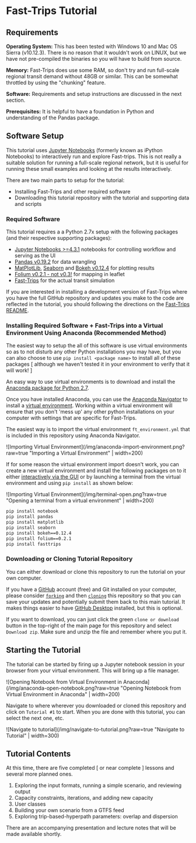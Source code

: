 # Fast-Trips Tutorial

## Requirements

**Operating System:** This has been tested with Windows 10 and Mac OS Sierra (v10.12.3).  There is no reason that it wouldn't work on LINUX, but we have not pre-compiled the binaries so you will have to build from source.

**Memory:** Fast-Trips does use some RAM, so don't try and run full-scale regional transit demand without 48GB or similar.  This can be somewhat throttled by using the "chunking" feature.

**Software:** Requirements and setup instructions are discussed in the next section.  

**Prerequisites:** It is helpful to have a foundation in Python and understanding of the Pandas package.  

## Software Setup

This tutorial uses [Jupyter Notebooks](https://jupyter.readthedocs.io/en/latest/index.html) (formerly known as iPython Notebooks) to interactively run and explore Fast-trips.  This is not really a suitable solution for running a full-scale regional network, but it is useful for running these small examples and looking at the results interactively.

There are two main parts to setup for the tutorial:  

  * Installing Fast-Trips and other required software  
  * Downloading this tutorial repository with the tutorial and supporting data and scripts

### Required Software

This tutorial requires a a Python 2.7x setup with the following packages (and their respective supporting packages):  

  * [Jupyter Notebooks >=4.3.1](http://jupyter.org/) notebooks for controlling workflow and serving as the UI  
  * [Pandas v0.19.2](http://pandas.pydata.org/) for data wrangling  
  * [MatPlotLib](https://matplotlib.org/), [Seaborn](http://seaborn.pydata.org/) and [Bokeh v0.12.4](http://bokeh.pydata.org/en/latest/) for plotting results  
  * [Folium v0.2.1 - not v0.3!](https://github.com/python-visualization/folium) for mapping in leaflet  
  * [Fast-Trips](https://github.com/metropolitantransportationcommission/fast-trips) for the actual transit simulation 
  
If you are interested in installing a development version of Fast-Trips where you have the full GitHub repository and updates you make to the code are reflected in the tutorial, you should following the directions on the [Fast-Trips README](https://github.com/metropolitantransportationcommission/fast-trips).

### Installing Required Software + Fast-Trips into a Virtual Environment Using Anaconda (Recommended Method)

The easiest way to setup the all of this software is use virtual environments so as to not disturb any other Python installations you may have, but you can also choose to use `pip install <package name>` to install all of these packages [ although we haven't tested it in your environment to verify that it will work! ]

An easy way to use virtual environments is to download and install the [Anaconda package for Python 2.7](https://www.continuum.io/downloads).  

Once you have installed Anaconda, you can use the [Anaconda Navigator](https://docs.continuum.io/anaconda/navigator) to install a [virtual environment](https://conda.io/docs/using/envs.html).  Working within a virtual environment will ensure that you don't 'mess up' any other python installations on your computer with settings that are specific for Fast-Trips.  

The easiest way is to import the virtual environment `ft_environment.yml` that is included in this repository using Anaconda Navigator.

![Importing Virtual Environment](/img/anaconda-import-environment.png?raw=true "Importing a Virtual Environment" | width=200)

If for some reason the virtual environment import doesn't work, you can create a new virtual environment and install the following packages on to it either [interactively via the GUI](https://docs.continuum.io/anaconda/navigator-tutorial#step-1-create-and-activate-a-new-environment-for-the-package-you-want-to-use) or by launching a terminal from the virtual environment and using `pip install` as shown below:

![Importing Virtual Environment](/img/terminal-open.png?raw=true "Opening a terminal from a virtual environment" | width=200)

```bash
pip install notebook
pip install pandas
pip install matplotlib
pip install seaborn
pip install bokeh==0.12.4
pip install folium==0.2.1
pip install fasttrips
```

### Downloading or Cloning Tutorial Repository

You can either download or clone this repository to run the tutorial on your own computer.  

If you have a [GitHub](https://github.com) account (free) and Git installed on your computer, please consider [`forking`](https://help.github.com/articles/fork-a-repo/) and then [`cloning`](https://help.github.com/articles/cloning-a-repository/) this repository so that you can save your updates and potentially submit them back to this main tutorial.  It makes things easier to have [GitHub Desktop](https://desktop.github.com/) installed, but this is optional.

If you want to download, you can just click the green `clone or download` button in the top-right of the main page for this repository and select `Download zip`.   Make sure and unzip the file and remember where you put it.  

## Starting the Tutorial  

The tutorial can be started by firing up a Jupyter notebook session in your browser from your virtual environment.  This will bring up a file manager.  

![Opening Notebook from Virtual Environment in Anaconda](/img/anaconda-open-notebook.png?raw=true "Opening Notebook from Virtual Environment in Anaconda" | width=200)

Navigate to where wherever you downloaded or cloned this repository and click on `Tutorial #1` to start.  When you are done with this tutorial, you can select the next one, etc.

![Navigate to tutorial](/img/navigate-to-tutorial.png?raw=true "Navigate to Tutorial" | width=300)

## Tutorial Contents

At this time, there are five completed [ or near complete ] lessons and several more planned ones.

  1. Exploring the input formats, running a simple scenario, and reviewing output   
  2. Capacity constraints, iterations, and adding new capacity  
  3. User classes  
  4. Building your own scenario from a GTFS feed
  5. Exploring trip-based-hyperpath parameters: overlap and dispersion 
  
There are an accompanying presentation and lecture notes that will be made available shortly.
